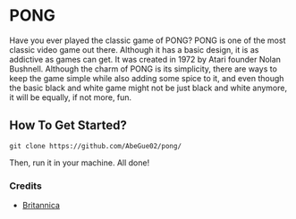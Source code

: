 # PONG

Have you ever played the classic game of PONG? PONG is one of the most classic video game out there. Although it has a basic design, it is as addictive as games can get. It was created in 1972 by Atari founder Nolan Bushnell. Although the charm of PONG is its simplicity, there are ways to keep the game simple while also adding some spice to it, and even though the basic black and white game might not be just black and white anymore, it will be equally, if not more, fun.

## How To Get Started?

```
git clone https://github.com/AbeGue02/pong/
```
Then, run it in your machine. All done!

### Credits
- [Britannica](https://www.britannica.com/topic/Pong)
